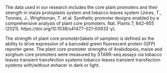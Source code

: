 <p>The data used in our research includes the core plant promoters and their strength in maize protoplasts system and tobacco leaves system (Jores, T., Tonnies, J., Wrightsman, T. et al. Synthetic promoter designs enabled by a comprehensive analysis of plant core promoters. Nat. Plants 7, 842–855 (2021). https://doi.org/10.1038/s41477-021-00932-y).<p>
<p>The strength of plant core promoter(labels of samples) is defined as the ability to drive expression of a barcoded green fluorescent protein (GFP) reporter gene. The plant core promoter strengths of  Arabidopsis, maize and sorghum core promoters were measured by STARR-seq assays via tobacco leaves transient transfection systems tobacco leaves transient transfection systems with/without enhacer in dark or light.<p>
